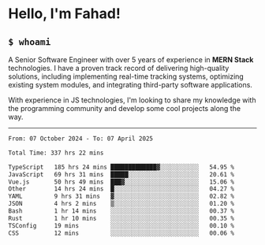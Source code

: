 <h1>Hello, I'm Fahad!</h1>

<h2><code>$ whoami</code></h2>

A Senior Software Engineer with over 5 years of experience in **MERN Stack** technologies. I have a proven track record of delivering high-quality solutions, including implementing real-time tracking systems, optimizing existing system modules, and integrating third-party software applications.

With experience in JS technologies, I'm looking to share my knowledge with the programming community and develop some cool projects along the way.

---

<!--START_SECTION:waka-->

```txt
From: 07 October 2024 - To: 07 April 2025

Total Time: 337 hrs 22 mins

TypeScript   185 hrs 24 mins █████████████▓░░░░░░░░░░░   54.95 %
JavaScript   69 hrs 31 mins  █████░░░░░░░░░░░░░░░░░░░░   20.61 %
Vue.js       50 hrs 49 mins  ███▓░░░░░░░░░░░░░░░░░░░░░   15.06 %
Other        14 hrs 24 mins  █░░░░░░░░░░░░░░░░░░░░░░░░   04.27 %
YAML         9 hrs 31 mins   ▓░░░░░░░░░░░░░░░░░░░░░░░░   02.82 %
JSON         4 hrs 2 mins    ▒░░░░░░░░░░░░░░░░░░░░░░░░   01.20 %
Bash         1 hr 14 mins    ░░░░░░░░░░░░░░░░░░░░░░░░░   00.37 %
Rust         1 hr 10 mins    ░░░░░░░░░░░░░░░░░░░░░░░░░   00.35 %
TSConfig     19 mins         ░░░░░░░░░░░░░░░░░░░░░░░░░   00.10 %
CSS          12 mins         ░░░░░░░░░░░░░░░░░░░░░░░░░   00.06 %
```

<!--END_SECTION:waka-->

<!--
**heyFahad/heyFahad** is a ✨ _special_ ✨ repository because its `README.md` (this file) appears on your GitHub profile.

Here are some ideas to get you started:

- 🔭 I’m currently working on ...
- 🌱 I’m currently learning ...
- 👯 I’m looking to collaborate on ...
- 🤔 I’m looking for help with ...
- 💬 Ask me about ...
- 📫 How to reach me: ...
- 😄 Pronouns: ...
- ⚡ Fun fact: ...
-->
